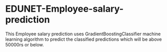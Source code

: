 # EDUNET-Employee-salary-prediction
This Employee salary prediction uses GradientBoostingClassifier machine learning algorithm to predict the classified predictions which will be above 50000rs or below.
